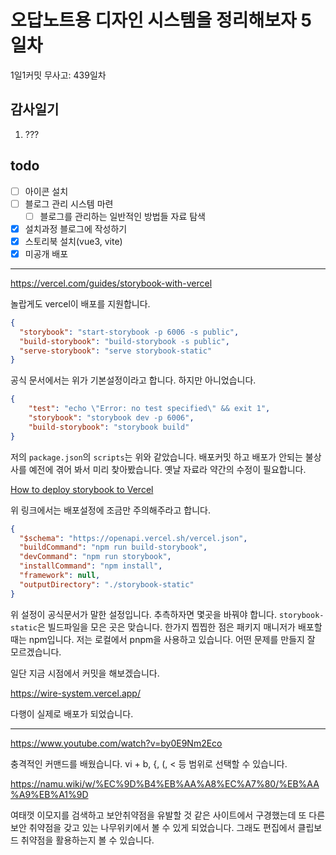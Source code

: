 # 오답노트용 디자인 시스템을 정리해보자 5일차

1일1커밋 무사고: 439일차

## 감사일기

1. ???

## todo

- [ ] 아이콘 설치
- [ ] 블로그 관리 시스템 마련
  - [ ] 블로그를 관리하는 일반적인 방법들 자료 탐색
- [x] 설치과정 블로그에 작성하기
- [x] 스토리북 설치(vue3, vite)
- [x] 미공개 배포

---


https://vercel.com/guides/storybook-with-vercel

놀랍게도 vercel이 배포를 지원합니다.

```json 
{
  "storybook": "start-storybook -p 6006 -s public",
  "build-storybook": "build-storybook -s public",
  "serve-storybook": "serve storybook-static"
}
```

공식 문서에서는 위가 기본설정이라고 합니다. 하지만 아니었습니다.

```json 
{
    "test": "echo \"Error: no test specified\" && exit 1",
    "storybook": "storybook dev -p 6006",
    "build-storybook": "storybook build"
}
```

저의 `package.json`의 `scripts`는 위와 같았습니다. 배포커밋 하고 배포가 안되는 불상사를 예전에 겪어 봐서 미리 찾아봤습니다. 옛날 자료라 약간의 수정이 필요합니다. 

[How to deploy storybook to Vercel](https://stackoverflow.com/questions/72826931/how-to-deploy-storybook-to-vercel)

위 링크에서는 배포설정에 조금만 주의해주라고 합니다.

```json title="vercel.json"
{
  "$schema": "https://openapi.vercel.sh/vercel.json",
  "buildCommand": "npm run build-storybook",
  "devCommand": "npm run storybook",
  "installCommand": "npm install",
  "framework": null,
  "outputDirectory": "./storybook-static"
}
```

위 설정이 공식문서가 말한 설정입니다. 추측하자면 몇곳을 바꿔야 합니다. `storybook-static`은 빌드파일을 모은 곳은 맞습니다. 한가지 찝찝한 점은 패키지 매니저가 배포할 때는 npm입니다. 저는 로컬에서 pnpm을 사용하고 있습니다. 어떤 문제를 만들지 잘 모르겠습니다.

일단 지금 시점에서 커밋을 해보겠습니다.

https://wire-system.vercel.app/

다행이 실제로 배포가 되었습니다.

---

https://www.youtube.com/watch?v=by0E9Nm2Eco 

충격적인 커맨드를 배웠습니다. vi + b, {, (, < 등 범위로 선택할 수 있습니다.

https://namu.wiki/w/%EC%9D%B4%EB%AA%A8%EC%A7%80/%EB%AA%A9%EB%A1%9D 

여태껏 이모지를 검색하고 보안취약점을 유발할 것 같은 사이트에서 구경했는데 또 다른 보안 취약점을 갖고 있는 나무위키에서 볼 수 있게 되었습니다. 그래도 편집에서 클립보드 취약점을 활용하는지 볼 수 있습니다.

